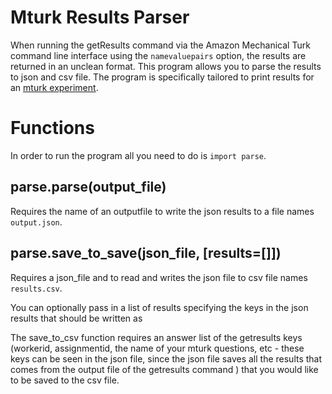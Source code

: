 Mturk Results Parser
================================

When running the getResults command via the Amazon Mechanical Turk command line interface using the `namevaluepairs` option, the results are returned in an unclean format. This program allows you to parse the results to json and csv file. The program is specifically tailored to print results for an [mturk experiment](https://github.com/ekrupka/mturk-survey-experiment/).

# Functions
In order to run the program all you need to do is `import parse`.

## parse.parse(output_file)
Requires the name of an outputfile to write the json results to a file names `output.json`.

## parse.save_to_save(json_file, [results=[]])
Requires a json_file and to read and writes the json file to csv file names `results.csv`. 

You can optionally pass in a list of results specifying the keys in the json results that should be written as 


The save_to_csv function requires an answer list of the getresults keys (workerid, assignmentid, the name of your mturk questions, etc - these keys can be seen in the json file, since the json file saves all the results that comes from the output file of the getresults command ) that you would like to be saved to the csv file. 
